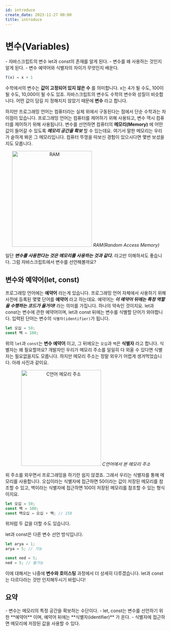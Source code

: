 ```yaml
---
id: introduce
create_date: 2023-11-27 00:00
title: introduce
---
```


# 변수(Variables)

<YouWillLearn>
- 자바스크립트의 변수 let과 const의 존재를 알게 된다.
- 변수를 왜 사용하는 것인지 알게 된다.
- 변수 예약어와 식별자의 차이가 무엇인지 배운다.
</YouWillLearn>

<InlineToc>
  <TocData />
</InlineToc>

```js
f(x) = x + 1
```

수학에서의 변수는 **값이 고정되어 있지 않은 수** 를 의미합니다.
x는 4가 될 수도, 100이 될 수도, 10,000이 될 수도 있죠. 자바스크립트의 변수도 수학의 변수와 성질이 비슷합니다.
어떤 값이 담길 지 정해지지 않았기 때문에 **변수** 라고 합니다.

하지만 프로그래밍 언어는 컴퓨터라는 실체 위에서 구동된다는 점에서 단순 수학과는 차이점이 있습니다. 프로그래밍 언어는 컴퓨터를 제어하기 위해 사용되고, 변수 역시 컴퓨터를 제어하기 위해 사용됩니다. 변수를 선언하면 컴퓨터의 **메모리(Memory)** 에 어떤 값이 들어갈 수 있도록 **_메모리 공간을 확보_** 할 수 있는데요. 여기서 말한 메모리는 우리가 숱하게 봐온 그 메모리입니다. 컴퓨터 뚜껑을 따보신 경험이 있으시다면 몇번 보셨을지도 모릅니다.

<center>
  <img
    src="https://cdn.pixabay.com/photo/2014/08/22/22/14/ram-424813_1280.jpg"
    width="250"
    height="300"
    alt="RAM"
  />
  <em>RAM(Random Access Memory)</em>
</center>

일단 **_변수를 사용한다는 것은 메모리를 사용하는 것과 같다._** 라고만 이해하셔도 좋습니다. 그럼 자바스크립트에서 변수를 선언해볼까요?

<h2 id="variables-reserved">변수와 예약어(let, const)</h2>

프로그래밍 언어에는 **예약어** 라는게 있습니다. 프로그래밍 언어 자체에서 사용하기 위해 사전에 등록된 몇몇 단어를 **예약어** 라고 하는데요. 예약어는 **_이 예약어 뒤에는 특정 역할을 수행하는 코드가 올거야!_** 라는 의미를 가집니다. 하나의 약속인 것이지요. let과 const는 변수에 관한 예약어이며, let과 const 뒤에는 변수를 식별할 단어가 와야합니다. 입력된 단어는 변수의 `식별자(identifier)`가 됩니다.

```js
let 오십 = 50;
const 백 = 100;
```

위의 `let`과 `const`는 **변수 예약어** 이고, 그 뒤에오는 `오십`과 `백`은 **식별자** 라고 합니다. 식별자는 왜 필요할까요? 개발자인 우리가 메모리 주소를 일일히 다 외울 수 있다면 식별자는 필요없을지도 모릅니다. 하지만 메모리 주소는 정말 외우기 어렵게 생겨먹었습니다. 아래 사진과 같이요.

<center>
  <img
    src="https://github.com/2duckchun/2duckchun/assets/92588154/18fd401b-638b-40f0-be42-015d767d3fc6"
    width="250"
    height="300"
    alt="C언어 메모리 주소"
  />
  <em>C언어에서 본 메모리 주소</em>
</center>

위 주소를 외우면서 프로그래밍을 하기란 쉽지 않겠죠.
그래서 우리는 식별자를 통해 메모리를 사용합니다. 오십이라는 식별자에 접근하면 50이라는 값이 저장된 메모리를 참조할 수 있고, 백이라는 식별자에 접근하면 100이 저장된 메모리를 참조할 수 있는 형식이지요.

```js
let 오십 = 50;
const 백 = 100;
const 백오십 = 오십 + 백; // 150
```

위처럼 두 값을 더할 수도 있습니다.

<Important>
let과 const은 다른 변수 선언 방식입니다.

```js
let arya = 1;
arya = 5; // 가능

const ned = 5;
ned = 5; // 불가능
```

이에 대해서는 나중에 **변수와 호이스팅** 과정에서 더 상세히 다루겠습니다.
let과 const는 다르다라는 것만 인지해두시기 바랍니다!

</Important>

<h2 id="summary">요약</h2>

<Recap>
- 변수는 메모리의 특정 공간을 확보하는 수단이다.
- let, const는 변수를 선언하기 위한 **예약어** 이며, 예약어 뒤에는 **식별자(identifier)** 가 온다.
- 식별자에 접근하면 메모리에 저장된 값을 사용할 수 있다. 
</Recap>

<PrevNext prev="" next="연산자" />
